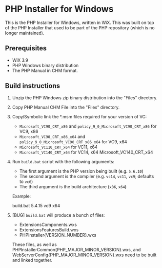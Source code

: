 # PHP Installer for Windows

This is the PHP Installer for Windows, written in WiX. This was built on top of the PHP Installer
that used to be part of the PHP repository (which is no longer maintained).

## Prerequisites

 - WiX 3.9
 - PHP Windows binary distribution
 - The PHP Manual in CHM format.

## Build instructions

 1. Unzip the PHP Windows zip binary distribution into the "Files" directory.
 2. Copy PHP Manual CHM File into the "Files" directory.
 3. Copy/Symbolic link the *.msm files required for your version of VC:
    - `Microsoft_VC90_CRT_x86` and `policy_9_0_Microsoft_VC90_CRT_x86` for VC9, x86
    - `Microsoft_VC90_CRT_x86_x64` and `policy_9_0_Microsoft_VC90_CRT_x86_x64` for VC9, x64
    - `Microsoft_VC110_CRT_x64` for VC11, x64
    - `Microsoft_VC140_CRT_x64` for VC14, x64
Microsoft_VC140_CRT_x64
 4. Run `build.bat` script with the following arguments:
    - The first argument is the PHP version being built (e.g. `5.6.10`)
    - The second argument is the compiler (e.g. `vc14`, `vc11`, `vc9`; defaults to `vc6`)
    - The third argument is the build architecture (`x86`, `x64`)

    Example:

    build.bat 5.4.15 vc9 x64
 5. [BUG] `build.bat` will produce a bunch of files:
    - ExtensionsComponents.wxs
    - ExtensionsFeaturesBuild.wxs
    - PHPInstaller{VERSION_NUMBER}.wxs

    These files, as well as PHPInstallerCommon{PHP_MAJOR_MINOR_VERSION}.wxs, and
    WebServerConfig{PHP_MAJOR_MINOR_VERSION}.wxs need to be built and linked together.
